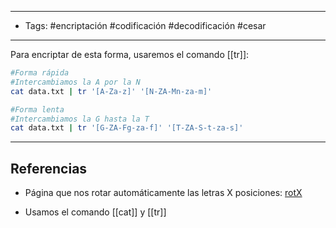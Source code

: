 -------
- Tags: #encriptación #codificación #decodificación #cesar
------

Para encriptar de esta forma, usaremos el comando [[tr]]:

```BASH
#Forma rápida
#Intercambiamos la A por la N
cat data.txt | tr '[A-Za-z]' '[N-ZA-Mn-za-m]'
```

```BASH
#Forma lenta
#Intercambiamos la G hasta la T
cat data.txt | tr '[G-ZA-Fg-za-f]' '[T-ZA-S-t-za-s]'
```


------
## Referencias

- Página que nos rotar automáticamente las letras X posiciones: [rotX](https://rotX.com)

- Usamos el comando [[cat]] y [[tr]]